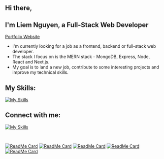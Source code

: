 ## Hi there,
## I'm Liem Nguyen, a Full-Stack Web Developer 

[Portfolio Website](https://danielnguyen.vercel.app)

- I'm currently looking for a job as a frontend, backend or full-stack web developer.
- The stack I focus on is the MERN stack - MongoDB, Express, Node, React and Next.js.
- My goal is to land a new job, contribute to some interesting projects and improve my technical skills.

## My Skills:

[![My Skills](https://skillicons.dev/icons?i=js,ts,html,css,sass,react,redux,nextjs,gatsby,tailwind,materialui,bootstrap,styledcomponents,nodejs,express,django,graphql,prisma,mongodb,supabase,mysql,firebase,postgres,vscode,github,heroku,netlify,gcp&theme=dark&perline=12)](https://skillicons.dev)


## Connect with me:
[![My Skills](https://skillicons.dev/icons?i=linkedin&theme=dark)](https://www.linkedin.com/in/daniel-liemng)

<br/>

[![ReadMe Card](https://github-readme-stats-sigma-five.vercel.app/api/pin/?username=daniel-liemng&repo=job-search-next-prisma-supabase&show_owner=true)](https://github.com/daniel-liemng/job-search-next-prisma-supabase)
[![ReadMe Card](https://github-readme-stats.vercel.app/api/pin/?username=daniel-liemng&repo=schoolboard_mern&show_owner=true)](https://github.com/daniel-liemng/schoolboard_mern)
[![ReadMe Card](https://github-readme-stats.vercel.app/api/pin/?username=daniel-liemng&repo=kitchen_shop_react_contentful&show_owner=true)](https://github.com/daniel-liemng/kitchen_shop_react_contentful)
[![ReadMe Card](https://github-readme-stats.vercel.app/api/pin/?username=daniel-liemng&repo=employee_react_django&show_owner=true)](https://github.com/daniel-liemng/employee_react_django) 
[![ReadMe Card](https://github-readme-stats.vercel.app/api/pin/?username=daniel-liemng&repo=connector_mern&show_owner=true)](https://github.com/daniel-liemng/connector_mern)

